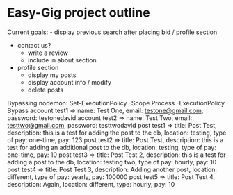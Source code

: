 # Easy-Gig project outline

Current goals:
    - display previous search after placing bid / profile section
- contact us?
    - write a review
    - include in about section
- profile section
    - display my posts
    - display account info / modify
    - delete posts

Bypassing nodemon: Set-ExecutionPolicy -Scope Process -ExecutionPolicy Bypass
account test1 => name: Test One, email: testone@gmail.com, password: testonedavid
account test2 => name: Test Two, email: testtwo@gmail.com, password: testtwodavid
post test1 => title: Post Test, description: this is a test for adding the post to the db, location: testing, type of pay: one-time, pay: 123
post test2 => title: Post Test, description: this is a test for adding an additional post to the db, location: testing, type of pay: one-time, pay: 10
post test3 => title: Post Test 2, description: this is a test for adding a post to the db, location: testing two, type of pay: hourly, pay: 10
post test4 => title: Post Test 3, description: Adding another post, location: different, type of pay: yearly, pay: 100000
post test5 => title: Post Test 4, description: Again, location: different, type: hourly, pay: 10
